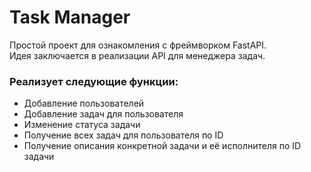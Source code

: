 # Task Manager
Простой проект для ознакомления с фреймворком FastAPI.  
Идея заключается в реализации API для менеджера задач. 
### Реализует следующие функции:  
* Добавление пользователей 
* Добавление задач для пользователя 
* Изменение статуса задачи
* Получение всех задач для пользователя по ID 
* Получение описания конкретной задачи и её исполнителя по ID задачи 	
